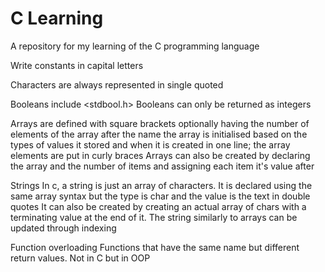 # C Learning
A repository for my learning of the C programming language


Write constants in capital letters

Characters are always represented in single quoted

Booleans include <stdbool.h>
Booleans can only be returned as integers

Arrays are defined with square brackets optionally having the number of elements of the array after the name 
the array is initialised based on the types of values it stored and when it is created in one line; the array elements are put in curly braces
Arrays can also be created by declaring the array and the number of items and assigning each item it's value after

Strings
In c, a string is just an array of characters. It is declared using the same array syntax but the type is char and the value is the text in double quotes
It can also be created by creating an actual array of chars with a terminating value at the end of it. The string similarly to arrays can be updated through indexing

Function overloading
Functions that have the same name but different return values. Not in C but in OOP